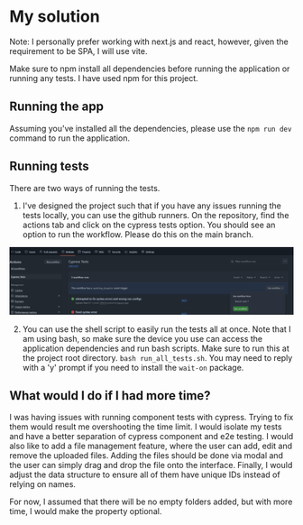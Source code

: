 # My solution

Note: I personally prefer working with next.js and react, however, given the requirement to be SPA, I will use vite.

Make sure to npm install all dependencies before running the application or running any tests. I have used npm for this project.

## Running the app

Assuming you've installed all the dependencies, please use the `npm run dev` command to run the application.

## Running tests

There are two ways of running the tests.

1. I've designed the project such that if you have any issues running the tests locally, you can use the github runners. On the repository, find the actions tab and click on the cypress tests option. You should see an option to run the workflow. Please do this on the main branch.

![img.png](img.png)

2. You can use the shell script to easily run the tests all at once. Note that I am using bash, so make sure the device you use can access the application dependencies and run bash scripts. Make sure to run this at the project root directory.
`bash run_all_tests.sh`. You may need to reply with a 'y' prompt if you need to install the `wait-on` package.

## What would I do if I had more time?

I was having issues with running component tests with cypress. Trying to fix them would result me overshooting the time limit. I would isolate my tests and have a better separation of cypress component and e2e testing.
I would also like to add a file management feature, where the user can add, edit and remove the uploaded files. Adding the files should be done via modal and the user can simply drag and drop the file onto the interface.
Finally, I would adjust the data structure to ensure all of them have unique IDs instead of relying on names.

For now, I assumed that there will be no empty folders added, but with more time, I would make the property optional.